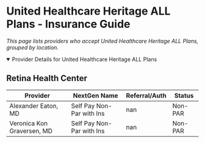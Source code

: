 # United Healthcare Heritage ALL Plans - Insurance Guide

*This page lists providers who accept United Healthcare Heritage ALL Plans, grouped by location.*

<details open><summary>Provider Details for United Healthcare Heritage ALL Plans</summary>

## Retina Health Center

| Provider | NextGen Name | Referral/Auth | Status |
|----------|-------------|--------------|--------|
| Alexander Eaton, MD | Self Pay Non-Par with Ins | nan | Non-PAR |
| Veronica Kon Graversen, MD | Self Pay Non-Par with Ins | nan | Non-PAR |

</details>

